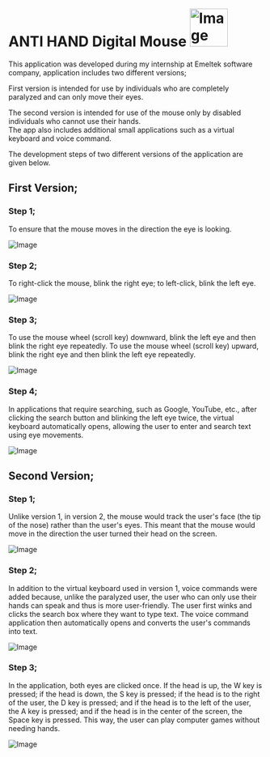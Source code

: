 # ANTI HAND Digital Mouse             <img width="75" height="75" alt="Image" src="https://github.com/user-attachments/assets/bec7471a-d8bb-446a-b893-658f6c2243f2" />
This application was developed during my internship at Emeltek software company, application includes two different versions;

First version is intended for use by individuals who are completely paralyzed and can only move their eyes.

The second version is intended for use of the mouse only by disabled individuals who cannot use their hands.  
The app also includes additional small applications such as a virtual keyboard and voice command.

The development steps of two different versions of the application are given below.

## First Version;

### Step 1; 
To ensure that the mouse moves in the direction the eye is looking.

![Image](https://github.com/user-attachments/assets/974fae31-6a5e-4e90-aea2-588d46323f27)

### Step 2; 
To right-click the mouse, blink the right eye; to left-click, blink the left eye.

![Image](https://github.com/user-attachments/assets/db2a014d-8895-4882-8dcd-aa02c5102884)

### Step 3; 
To use the mouse wheel (scroll key) downward, blink the left eye and then blink the right eye repeatedly. To use the mouse wheel (scroll key) upward, blink the right eye and then blink the left eye repeatedly.

![Image](https://github.com/user-attachments/assets/2b47ba05-dcec-4702-bacd-0d53f0b3d313)

### Step 4; 
In applications that require searching, such as Google, YouTube, etc., after clicking the search button and blinking the left eye twice, the virtual keyboard automatically opens, allowing the user to enter and search text using eye movements.

![Image](https://github.com/user-attachments/assets/be9898cb-6c61-490a-8f44-89069f48b16d)

## Second Version;

### Step 1; 
Unlike version 1, in version 2, the mouse would track the user's face (the tip of the nose) rather than the user's eyes. This meant that the mouse would move in the direction the user turned their head on the screen.

![Image](https://github.com/user-attachments/assets/6aac00c1-2cdd-4419-b27f-da9ecd0c3449)

### Step 2; 
In addition to the virtual keyboard used in version 1, voice commands were added because, unlike the paralyzed user, the user who can only use their hands can speak and thus is more user-friendly. The user first winks and clicks the search box where they want to type text. The voice command application then automatically opens and converts the user's commands into text.

![Image](https://github.com/user-attachments/assets/f2ef52ac-8ca3-4a4e-a3c0-7e19eb7f3b90)

### Step 3; 
In the application, both eyes are clicked once. If the head is up, the W key is pressed; if the head is down, the S key is pressed; if the head is to the right of the user, the D key is pressed; and if the head is to the left of the user, the A key is pressed; and if the head is in the center of the screen, the Space key is pressed.
This way, the user can play computer games without needing hands.

![Image](https://github.com/user-attachments/assets/58be1d3a-210d-4798-acd7-4390c0394ce9)
